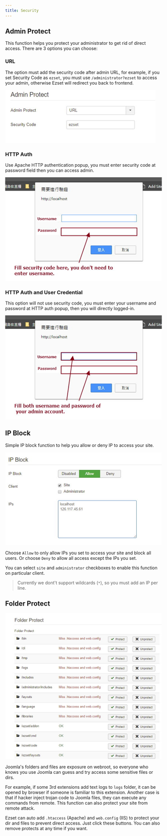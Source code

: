 ```yaml
---
title: Security
---
```


## Admin Protect

This function helps you protect your administrator to get rid of direct access. There are 3 options you can choose:

### URL

The option must add the security code after admin URL, for example, if you set Security Code as `ezset`, you must use `/administrator?ezset` to access your admin, otherwise Ezset will redirect you back to frontend.

![](p-2017-10-25-013.jpg)

### HTTP Auth

Use Apache HTTP authentication popup, you must enter security code at password field then you can access admin.

![](p-2017-10-25-014.jpg)

### HTTP Auth and User Credential

This option will not use security code, you must enter your username and password at HTTP auth popup, then you will directly logged-in.

![](p-2017-10-25-014-2.jpg)

## IP Block

Simple IP block function to help you allow or deny IP to access your site.

![](p-2017-10-25-015.jpg)

Choose `Allow` to only allow IPs you set to access your site and block all users. Or choose `Deny` to allow all access except the IPs you set.

You can select `site` and `administrator` checkboxes to enable this function on particular client.

> Currently we dont't support wildcards (`*`), so you must add an IP per line.

## Folder Protect

![](p-2017-10-25-016.jpg)

Joomla's folders and files are exposure on webroot, so everyone who knows you use Joomla can guess and try access some sensitive files or dirs. 

For example, if some 3rd extensions add text logs to `logs` folder, it can be opened by browser if someone is familiar to this extension. Another case is that if hacker inject trojan code to Joomla files, they can execute any commands from remote. This function can also protect your site from remote attack.

Ezset can auto add `.htaccess` (Apache) and `web.config` (IIS) to protect your dir and files to prevent direct access. Just click these buttons. You can also remove protects at any time if you want.